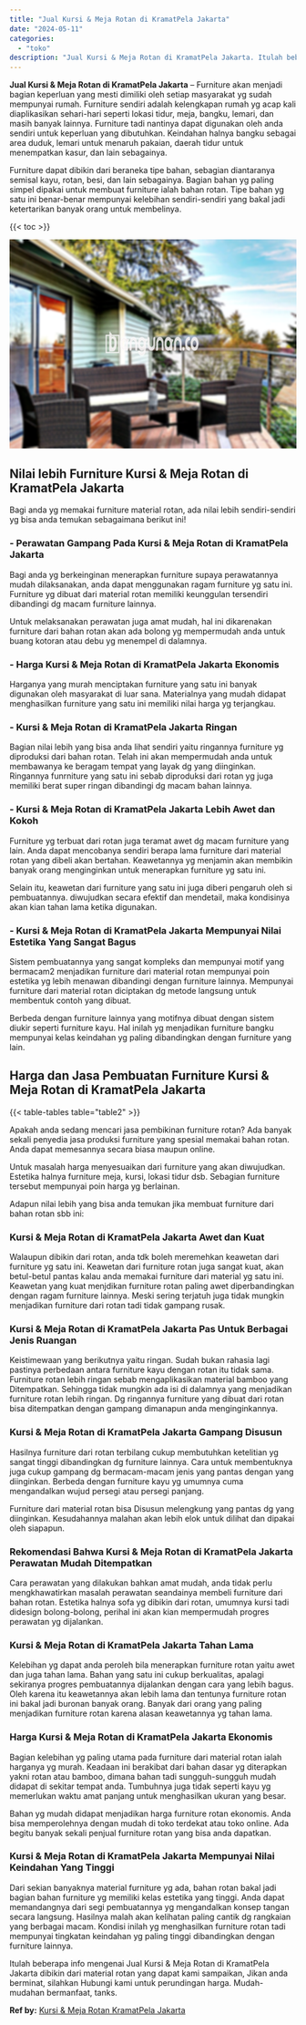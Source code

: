 ```yaml
---
title: "Jual Kursi & Meja Rotan di KramatPela Jakarta"
date: "2024-05-11"
categories: 
  - "toko"
description: "Jual Kursi & Meja Rotan di KramatPela Jakarta. Itulah beberapa info mengenai Jual Kursi & Meja Rotan di KramatPela Jakarta dibikin dari material rotan yang d..."
---
```


**Jual Kursi & Meja Rotan di KramatPela Jakarta** – Furniture akan menjadi bagian keperluan yang mesti dimiliki oleh setiap masyarakat yg sudah mempunyai rumah. Furniture sendiri adalah kelengkapan rumah yg acap kali diaplikasikan sehari-hari seperti lokasi tidur, meja, bangku, lemari, dan masih banyak lainnya. Furniture tadi nantinya dapat digunakan oleh anda sendiri untuk keperluan yang dibutuhkan. Keindahan halnya bangku sebagai area duduk, lemari untuk menaruh pakaian, daerah tidur untuk menempatkan kasur, dan lain sebagainya.

Furniture dapat dibikin dari beraneka tipe bahan, sebagian diantaranya semisal kayu, rotan, besi, dan lain sebagainya. Bagian bahan yg paling simpel dipakai untuk membuat furniture ialah bahan rotan. Tipe bahan yg satu ini benar-benar mempunyai kelebihan sendiri-sendiri yang bakal jadi ketertarikan banyak orang untuk membelinya.

{{< toc >}}

![Jual Kursi & Meja Rotan di KramatPela Jakarta](/images/kursi-meja-rotan-murah35.png)

## Nilai lebih Furniture Kursi & Meja Rotan di KramatPela Jakarta

Bagi anda yg memakai furniture material rotan, ada nilai lebih sendiri-sendiri yg bisa anda temukan sebagaimana berikut ini!

### \- Perawatan Gampang Pada Kursi & Meja Rotan di KramatPela Jakarta

Bagi anda yg berkeinginan menerapkan furniture supaya perawatannya mudah dilaksanakan, anda dapat menggunakan ragam furniture yg satu ini. Furniture yg dibuat dari material rotan memiliki keunggulan tersendiri dibandingi dg macam furniture lainnya.

Untuk melaksanakan perawatan juga amat mudah, hal ini dikarenakan furniture dari bahan rotan akan ada bolong yg mempermudah anda untuk buang kotoran atau debu yg menempel di dalamnya.

### \- Harga Kursi & Meja Rotan di KramatPela Jakarta Ekonomis

Harganya yang murah menciptakan furniture yang satu ini banyak digunakan oleh masyarakat di luar sana. Materialnya yang mudah didapat menghasilkan furniture yang satu ini memiliki nilai harga yg terjangkau.

### \- Kursi & Meja Rotan di KramatPela Jakarta Ringan

Bagian nilai lebih yang bisa anda lihat sendiri yaitu ringannya furniture yg diproduksi dari bahan rotan. Telah ini akan mempermudah anda untuk membawanya ke beragam tempat yang layak dg yang diinginkan. Ringannya funrniture yang satu ini sebab diproduksi dari rotan yg juga memiliki berat super ringan dibandingi dg macam bahan lainnya.

### \- Kursi & Meja Rotan di KramatPela Jakarta Lebih Awet dan Kokoh

Furniture yg terbuat dari rotan juga teramat awet dg macam furniture yang lain. Anda dapat mencobanya sendiri berapa lama furniture dari material rotan yang dibeli akan bertahan. Keawetannya yg menjamin akan membikin banyak orang menginginkan untuk menerapkan furniture yg satu ini.

Selain itu, keawetan dari furniture yang satu ini juga diberi pengaruh oleh si pembuatannya. diwujudkan secara efektif dan mendetail, maka kondisinya akan kian tahan lama ketika digunakan.

### \- Kursi & Meja Rotan di KramatPela Jakarta Mempunyai Nilai Estetika Yang Sangat Bagus

Sistem pembuatannya yang sangat kompleks dan mempunyai motif yang bermacam2 menjadikan furniture dari material rotan mempunyai poin estetika yg lebih menawan dibandingi dengan furniture lainnya. Mempunyai furniture dari material rotan diciptakan dg metode langsung untuk membentuk contoh yang dibuat.

Berbeda dengan furniture lainnya yang motifnya dibuat dengan sistem diukir seperti furniture kayu. Hal inilah yg menjadikan furniture bangku mempunyai kelas keindahan yg paling dibandingkan dengan furniture yang lain.

## Harga dan Jasa Pembuatan Furniture Kursi & Meja Rotan di KramatPela Jakarta

{{< table-tables table="table2" >}}

Apakah anda sedang mencari jasa pembikinan furniture rotan? Ada banyak sekali penyedia jasa produksi furniture yang spesial memakai bahan rotan. Anda dapat memesannya secara biasa maupun online.

Untuk masalah harga menyesuaikan dari furniture yang akan diwujudkan. Estetika halnya furniture meja, kursi, lokasi tidur dsb. Sebagian furniture tersebut mempunyai poin harga yg berlainan.

Adapun nilai lebih yang bisa anda temukan jika membuat furniture dari bahan rotan sbb ini:

### Kursi & Meja Rotan di KramatPela Jakarta Awet dan Kuat

Walaupun dibikin dari rotan, anda tdk boleh meremehkan keawetan dari furniture yg satu ini. Keawetan dari furniture rotan juga sangat kuat, akan betul-betul pantas kalau anda memakai furniture dari material yg satu ini. Keawetan yang kuat menjdikan furniture rotan paling awet diperbandingkan dengan ragam furniture lainnya. Meski sering terjatuh juga tidak mungkin menjadikan furniture dari rotan tadi tidak gampang rusak.

### Kursi & Meja Rotan di KramatPela Jakarta Pas Untuk Berbagai Jenis Ruangan

Keistimewaan yang berikutnya yaitu ringan. Sudah bukan rahasia lagi pastinya perbedaan antara furniture kayu dengan rotan itu tidak sama. Furniture rotan lebih ringan sebab mengaplikasikan material bamboo yang Ditempatkan. Sehingga tidak mungkin ada isi di dalamnya yang menjadikan furniture rotan lebih ringan. Dg ringannya furniture yang dibuat dari rotan bisa ditempatkan dengan gampang dimanapun anda menginginkannya.

### Kursi & Meja Rotan di KramatPela Jakarta Gampang Disusun

Hasilnya furniture dari rotan terbilang cukup membutuhkan ketelitian yg sangat tinggi dibandingkan dg furniture lainnya. Cara untuk membentuknya juga cukup gampang dg bermacam-macam jenis yang pantas dengan yang diinginkan. Berbeda dengan furniture kayu yg umumnya cuma mengandalkan wujud persegi atau persegi panjang.

Furniture dari material rotan bisa Disusun melengkung yang pantas dg yang diinginkan. Kesudahannya malahan akan lebih elok untuk dilihat dan dipakai oleh siapapun.

### Rekomendasi Bahwa Kursi & Meja Rotan di KramatPela Jakarta Perawatan Mudah Ditempatkan

Cara perawatan yang dilakukan bahkan amat mudah, anda tidak perlu mengkhawatirkan masalah perawatan seandainya membeli furniture dari bahan rotan. Estetika halnya sofa yg dibikin dari rotan, umumnya kursi tadi didesign bolong-bolong, perihal ini akan kian mempermudah progres perawatan yg dijalankan.

### Kursi & Meja Rotan di KramatPela Jakarta Tahan Lama

Kelebihan yg dapat anda peroleh bila menerapkan furniture rotan yaitu awet dan juga tahan lama. Bahan yang satu ini cukup berkualitas, apalagi sekiranya progres pembuatannya dijalankan dengan cara yang lebih bagus. Oleh karena itu keawetannya akan lebih lama dan tentunya furniture rotan ini bakal jadi buronan banyak orang. Banyak dari orang yang paling menjadikan furniture rotan karena alasan keawetannya yg tahan lama.

### Harga Kursi & Meja Rotan di KramatPela Jakarta Ekonomis

Bagian kelebihan yg paling utama pada furniture dari material rotan ialah harganya yg murah. Keadaan ini berakibat dari bahan dasar yg diterapkan yakni rotan atau bamboo, dimana bahan tadi sungguh-sungguh mudah didapat di sekitar tempat anda. Tumbuhnya juga tidak seperti kayu yg memerlukan waktu amat panjang untuk menghasilkan ukuran yang besar.

Bahan yg mudah didapat menjadikan harga furniture rotan ekonomis. Anda bisa memperolehnya dengan mudah di toko terdekat atau toko online. Ada begitu banyak sekali penjual furniture rotan yang bisa anda dapatkan.

### Kursi & Meja Rotan di KramatPela Jakarta Mempunyai Nilai Keindahan Yang Tinggi

Dari sekian banyaknya material furniture yg ada, bahan rotan bakal jadi bagian bahan furniture yg memiliki kelas estetika yang tinggi. Anda dapat memandangnya dari segi pembuatannya yg mengandalkan konsep tangan secara langsung. Hasilnya malah akan kelihatan paling cantik dg rangkaian yang berbagai macam. Kondisi inilah yg menghasilkan furniture rotan tadi mempunyai tingkatan keindahan yg paling tinggi dibandingkan dengan furniture lainnya.

Itulah beberapa info mengenai Jual Kursi & Meja Rotan di KramatPela Jakarta dibikin dari material rotan yang dapat kami sampaikan, Jikan anda berminat, silahkan Hubungi kami untuk perundingan harga. Mudah-mudahan bermanfaat, tanks.

**Ref by:** [Kursi & Meja Rotan KramatPela Jakarta](https://id.wikipedia.org/wiki/Kursi)
